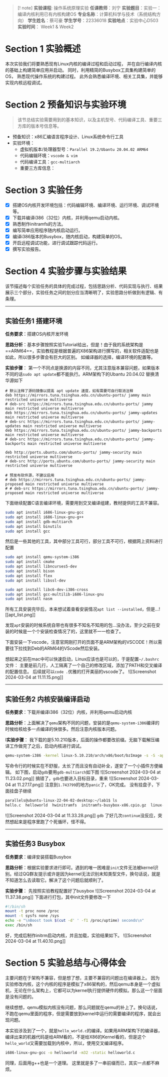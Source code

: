  
> [! note]
>**实验课程**: 操作系统原理实验
>**任课教师**：刘宁
>**实验题目**：实验一：编译内核利用已有内核构建OS
>**专业名称**：计算机科学与技术（系统结构方向）
>**学生姓名**：蔡可豪
>**学生学号**：22336018
>**实验地点**：实验中心D503
>**实验时间**： Week1 & Week2

# Section 1 实验概述

本次实验我们将要熟悉现有Linux内核的编译过程和启动过程， 并在自行编译内核的基础上构建简单应用并启动。
同时，利用精简的Busybox工具集构建简单的OS， 熟悉现代操作系统的构建过程。 
此外会熟悉编译环境、相关工具集，并能够实现内核远程调试。


# Section 2 预备知识与实验环境

> 该节总结实验需要用到的基本知识，以及主机型号、代码编译工具、重要三方库的版本号信息等。

- 预备知识：x86汇编语言程序设计、Linux系统命令行工具
- 实验环境：
	- 虚拟机版本/处理器型号：`Parallel 19.2/Ubantu 20.04.02 ARM64`
	- 代码编辑环境：`vscode & vim`
	- 代码编译工具：`gcc-multiarch`
	- 重要三方库信息：
# Section 3 实验任务
- [x] 搭建OS内核开发环境包括：代码编辑环境、编译环境、运行环境、调试环境等。
- [x] 下载并编译i386（32位）内核，并利用qemu启动内核。
- [x] 熟悉制作initramfs的方法。
- [x] 编写简单应用程序随内核启动运行。
- [x] 编译i386版本的Busybox，随内核启动，构建简单的OS。
- [x] 开启远程调试功能，进行调试跟踪代码运行。
- [x] 撰写实验报告。
# Section 4 实验步骤与实验结果

该节描述每个实验任务的具体的完成过程，包括思路分析、代码实现与执行、结果展示三个部分，实验任务之间的划分应当清晰明了，实验思路分析做到有逻辑、有条理。

---
## 实验任务1 搭建环境

**任务要求**：搭建OS内核开发环境

**思路分析**：基本步骤按照实验Tutorial给出，但是！由于我的系统架构是==ARM64==，实验教程是根据普遍的X86架构进行撰写的，相关软件适配也是如此，所以很多步骤会有巨大的区别。
如编译器的选择，编译环境的配置等。

**实验步骤**：
第一个不同点是换源的内容不同，尤其注意版本兼容问题，如果版本不同的话`sudo apt update`都不能执行。ARM架构下的Ubantu 20.04.02 替换清华源如下
```text
# 默认注释了源码镜像以提高 apt update 速度，如有需要可自行取消注释
deb https://mirrors.tuna.tsinghua.edu.cn/ubuntu-ports/ jammy main restricted universe multiverse
# deb-src https://mirrors.tuna.tsinghua.edu.cn/ubuntu-ports/ jammy main restricted universe multiverse
deb https://mirrors.tuna.tsinghua.edu.cn/ubuntu-ports/ jammy-updates main restricted universe multiverse
# deb-src https://mirrors.tuna.tsinghua.edu.cn/ubuntu-ports/ jammy-updates main restricted universe multiverse
deb https://mirrors.tuna.tsinghua.edu.cn/ubuntu-ports/ jammy-backports main restricted universe multiverse
# deb-src https://mirrors.tuna.tsinghua.edu.cn/ubuntu-ports/ jammy-backports main restricted universe multiverse

deb http://ports.ubuntu.com/ubuntu-ports/ jammy-security main restricted universe multiverse
# deb-src http://ports.ubuntu.com/ubuntu-ports/ jammy-security main restricted universe multiverse

# 预发布软件源，不建议启用
# deb https://mirrors.tuna.tsinghua.edu.cn/ubuntu-ports/ jammy-proposed main restricted universe multiverse
# # deb-src https://mirrors.tuna.tsinghua.edu.cn/ubuntu-ports/ jammy-proposed main restricted universe multiverse
```

下面继续配置C语言编译环境，需要用到交叉编译组建，教材提供的工具不兼容。
```bash
sudo apt install i686-linux-gnu-gcc
sudo apt install i686-linux-gnu-g++ 
sudo apt install gdb-multiarch
sudo apt install binutils
sudo apt install gcc
```

然后是一些其他的工具，其中部分工具可行，部分工具不可行，根据网上资料进行配置
```bash
sudo apt install qemu-system-i386
sudo apt install cmake   
sudo apt install libncurses5-dev
sudo apt install bison 
sudo apt install flex 
sudo apt install libssl-dev

sudo apt install libc6-dev-i386-cross
sudo apt install gcc-multilib-i686-linux-gnu
sudo apt install nasm
```

所有工具安装完毕后，本来想试着查看安装情况`apt list --installed`，但是...![[apt_list.png]]

发现`apt`安装的时候系统自带也有很多不知名不知用的包...没办法，至少之前在安装的时候是一个个安装检查情况了的，这里就不一一检查了。

下面安装一下vscode，注意官网刚打开的页面不是ARM架构的VSCODE！所以需要往下拉找到Deb的ARM64的VScode然后安装。

想起来之前在mac中可以快速启动，Linux应该也是可以的，于是配置`~/.bashrc`文件：
主要是前几行，人工隔离了一个自己的修改区域，添加了PATH和交叉编译的配置信息。
后续就可以`code .`优雅的打开美丽的vscode了。
![[Screenshot 2024-03-04 at 11.11.15.png]]

---
## 实验任务2 内核安装编译启动
**任务要求**：下载并编译i386（32位）内核，并利用qemu启动内核

**思路分析**：上面解决了`qemu`架构不同的问题，安装的是`qemu-system-i386`编译的时候给核给多一点编译的快很多。然后注意内核版本问题。

l**实验步骤**：
我下载的是5.10.210版本，后面的操作都要改前缀。无脑下载解压编译工作做完了之后，启动内核进行调试。
```bash
qemu-system-i386 -kernel linux-5.10.210/arch/x86/boot/bzImage -s -S -append "console=ttyS0" -nographic
```
写命令行的时候实在不舒服，太长了而且没有自动补全，遂安了一个小插件方便编辑。
如下图，启动`gdb`要用`gdb-multiarch`如下图
![[Screenshot 2024-03-04 at 11.23.02.png]]
搞错了，`gdb`也要进入目标目录，重来
![[Screenshot 2024-03-04 at 11.27.17.png]]
注意到`1.743799`的地方`panic`了，OK完成。
没有挂盘子，下面挂盘子继续
```bash
parallels@ubuntu-linux-22-04-02-desktop:~/lab1$ ls
hello.c  helloworld  hwinitramfs  initramfs-busybox-x86.cpio.gz  linux-5.10.210  mybusybox
```
![[Screenshot 2024-03-04 at 11.33.28.png]]
`gdb` 了好几次`continue`没反应，突然想起来是程序里跑了个死循环，怪不得。

---
## 实验任务3 Busybox

**任务要求**：编译安装搭载Busybox

**思路分析**：根据实验要求进行即可。遇到的唯一困难是`init`文件无法被kernel识别。经过QQ群友提示或许是因为kernel无法识别未知类型文件，换句话说，就是不知道怎么去读取它。解决了这个问题后就顺利了。

**实验步骤**：
先按照实验教程配置好了busybox
![[Screenshot 2024-03-04 at 11.37.38.png]]
下面进行打包，其中init文件要修改一下
```bash
#!/bin/sh
mount -t proc none /proc
mount -t sysfs none /sys
echo -e "\nBoost took $(cut -d' ' -f1 /proc/uptime) seconds\n"
exec /bin/sh
```
好，完成后制作initrm启动内核，并且加载，实验结果如下。
![[Screenshot 2024-03-04 at 11.40.10.png]]
# Section 5 实验总结与心得体会
主要问题在于架构不兼容，但是想了想，主要不兼容的问题出在编译器上。
因为实验修改内核，这个内核的程序是模拟了x86架构的，然后qemu本身是一个虚拟机，无论在什么架构上，它都可以为kernel执行提供硬件的模拟。那么这一个层面是没有问题的。

继续想想，qemu模拟内核没有问题，那么问题就在qemu的补上了。换句话说，不跑在qemu里面的程序，但是需要放到kernel中运行的需要编译的程序，就会出现问题。

本实验涉及到了一个，就是`hello_world.c`的编译。如果用ARM架构下的编译器，编译出来的机器代码是给ARM看的，不是给X86的Kernel看的，但是这个`hello_world`又需要加载到内核中，所以，使用交叉编译程序。
```bash
i686-linux-gnu-gcc -o helloworld -m32 -static helloworld.c
```
同理，后面用g++也是一个道理。
这里就是多了一串前缀而已，其实一点都不麻烦。